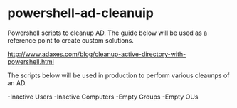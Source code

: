 # powershell-ad-cleanuip
Powershell scripts to cleanup AD. The guide below will be used as a reference point to create custom solutions.

http://www.adaxes.com/blog/cleanup-active-directory-with-powershell.html

The scripts below will be used in production to perform various cleaunps of an AD.

-Inactive Users
-Inactive Computers
-Empty Groups
-Empty OUs
